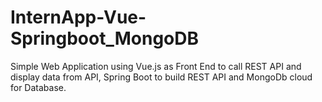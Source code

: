 # InternApp-Vue-Springboot_MongoDB
 Simple Web Application using Vue.js as Front End to call REST API and display data from API, Spring Boot to build REST API and MongoDb cloud for Database.

